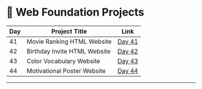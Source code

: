 # 📅 Web Foundation Projects

| Day | Project Title                   | Link                      |
|-----|---------------------------------|---------------------------|
| 41  | Movie Ranking HTML Website      | [Day 41](d41/README.md)   |
| 42  | Birthday Invite HTML Website    | [Day 42](d42/README.md)   |
| 43  | Color Vocabulary Website        | [Day 43](d43/README.md)   |
| 44  | Motivational Poster Website     | [Day 44](d44/README.md)   |





---